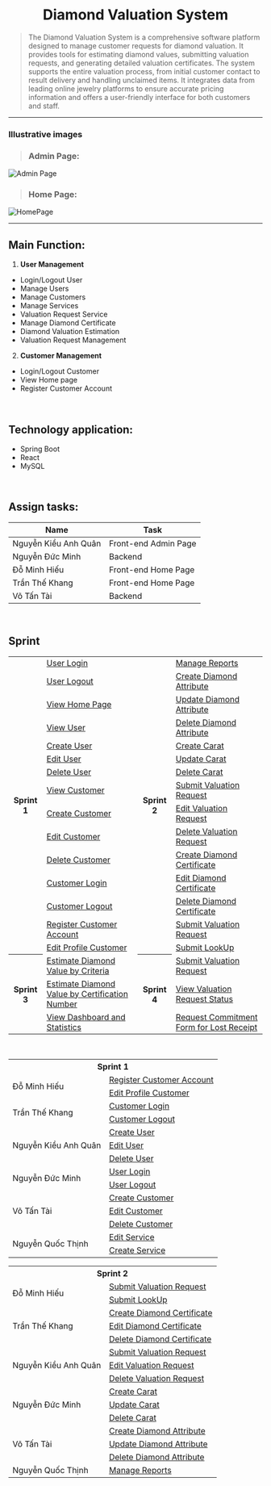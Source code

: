 <h1 align="center">Diamond Valuation System</h1>

> The Diamond Valuation System is a comprehensive software platform designed to manage customer requests for diamond valuation. It provides tools for estimating diamond values, submitting valuation requests, and generating detailed valuation certificates. The system supports the entire valuation process, from initial customer contact to result delivery and handling unclaimed items. It integrates data from leading online jewelry platforms to ensure accurate pricing information and offers a user-friendly interface for both customers and staff.

---

<h3>Illustrative images</h3>

>### Admin Page:
![Admin Page](https://github.com/CharleSs0933/N5_NJS1806_SWP/assets/169264938/4a6773e7-da34-4807-a179-a9a97e1e5d61)

>### Home Page:
![HomePage](https://github.com/CharleSs0933/N5_NJS1806_SWP/assets/169264938/dd4fa280-333e-4b90-9387-85bd6dbc7e35)

---
## Main Function:
1. **User Management**
  - Login/Logout User
  - Manage Users
  - Manage Customers
  - Manage Services
  - Valuation Request Service
  - Manage Diamond Certificate
  - Diamond Valuation Estimation 
  - Valuation Request Management 

2. **Customer Management**
  - Login/Logout Customer
  - View Home page
  - Register Customer Account

<br/>

## Technology application:
- Spring Boot
- React
- MySQL 

<br/>

## Assign tasks:

| Name                 | Task                    |
|----------------------|-------------------------|
| Nguyễn Kiều Anh Quân | Front-end Admin Page    |
| Nguyễn Đức Minh      | Backend                 |
| Đỗ Minh Hiếu         | Front-end Home Page     |
| Trần Thế Khang       | Front-end Home Page     |
| Võ Tấn Tài           | Backend                 |

<br/>
<h2>Sprint</h2>

<table width="100vw">
  <tr>
    <th rowspan="15"> Sprint 1 </th>
      <td><a href="https://quannkase173514.atlassian.net/browse/N5NJS1806-14?atlOrigin=eyJpIjoiZmM5OWM2ZDc1MzViNDZiNmJlZGZiNGM1YzM0MGFhMTAiLCJwIjoiaiJ9">User Login<a/></td>
    <th rowspan="15" >Sprint 2 </th>
      <td>
        <a href="https://quannkase173514.atlassian.net/browse/N5NJS1806-172?atlOrigin=eyJpIjoiNTEyYjUwMjRkZTU1NDBjOTk2NmM4MjY3NDgxM2MwYzciLCJwIjoiaiJ9">Manage Reports<a/>
     </td>
  </tr>
  <tr>
    <td><a href="https://quannkase173514.atlassian.net/browse/N5NJS1806-15?atlOrigin=eyJpIjoiMDY0ZDE0ZWI5YjRlNGE2NThhNGYzMGFmOTBlMDFhNGQiLCJwIjoiaiJ9">User Logout<a/></td>
   <td><a href="https://quannkase173514.atlassian.net/browse/N5NJS1806-133?atlOrigin=eyJpIjoiNDU1MDU2Njc4YzExNGY0Y2FhZjgxZDUwZjZhMDkyZDAiLCJwIjoiaiJ9">Create Diamond Attribute<a/></td>
  </tr>
  <tr>
    <td><a href="https://quannkase173514.atlassian.net/browse/N5NJS1806-39?atlOrigin=eyJpIjoiNDMyYTIzZmQyZmZmNDZlNTgyYzJjYzMzNzljNGE0ODciLCJwIjoiaiJ9">View Home Page<a/></td>
     <td><a href="https://quannkase173514.atlassian.net/browse/N5NJS1806-136?atlOrigin=eyJpIjoiM2E0YjA1YzUzMmVhNDA5YmJiNTIwOGE5M2FkZGZkYjciLCJwIjoiaiJ9">Update Diamond Attribute<a/></td>
  </tr>
  <tr>
    <td><a href="https://quannkase173514.atlassian.net/browse/N5NJS1806-16?atlOrigin=eyJpIjoiNTliYjlkZDBiNDkyNDkzZGE2NGM5OTJiMzA4Yzc1NTciLCJwIjoiaiJ9">View User<a/></td>
    <td><a href="https://quannkase173514.atlassian.net/browse/N5NJS1806-139?atlOrigin=eyJpIjoiODlkMTQ0MWM2OTUzNDcwMGI0MDZjZTM4ZTYwNjNlNjUiLCJwIjoiaiJ9">Delete Diamond Attribute<a/></td>
  </tr>
  <tr>
    <td><a href="https://quannkase173514.atlassian.net/browse/N5NJS1806-17?atlOrigin=eyJpIjoiNjY5ZDYxN2M4ZWNhNGRmZmEzNDU2NTFhMTVmMjk1YTAiLCJwIjoiaiJ9">Create User<a/></td>
    <td><a href="https://quannkase173514.atlassian.net/browse/N5NJS1806-122?atlOrigin=eyJpIjoiZWRhYzFkMGY0MmY2NDNhMmI5ZmRjZjU5YmJiZmRkZWIiLCJwIjoiaiJ9">Create Carat<a/></td>
  </tr>
  <tr>
    <td><a href="https://quannkase173514.atlassian.net/browse/N5NJS1806-18?atlOrigin=eyJpIjoiN2VjNjE0MTQwYjU4NDhiMmJlNjMzNTgxNTI5ZmJiNzIiLCJwIjoiaiJ9">Edit User<a/></td>
     <td><a href="https://quannkase173514.atlassian.net/browse/N5NJS1806-123?atlOrigin=eyJpIjoiZmE0OWY4Yzc2ZmVlNDc5MGIxODA1N2ViOWQ1ZTc0OWYiLCJwIjoiaiJ9">Update Carat<a/></td>
  </tr>
  <tr>
    <td><a href="https://quannkase173514.atlassian.net/browse/N5NJS1806-19?atlOrigin=eyJpIjoiMTZjNGFlNzdjMTkzNDE4ZmI4MzE5NTU5OWI4Yjc2NWUiLCJwIjoiaiJ9">Delete User<a/></td>
     <td><a href="https://quannkase173514.atlassian.net/browse/N5NJS1806-124?atlOrigin=eyJpIjoiNzBjMTZkZGMyMWQxNGQ0ZGFjZTJhZTY5MzdjNjhlNWEiLCJwIjoiaiJ9">Delete Carat<a/></td>
  </tr>
  <tr>
    <td><a href="https://quannkase173514.atlassian.net/browse/N5NJS1806-20?atlOrigin=eyJpIjoiZWY1MDAzZDBjMThjNDA3NmFmZGNlMDMyMzZiZmJmOGQiLCJwIjoiaiJ9">View Customer<a/>       </td>
     <td><a href="https://quannkase173514.atlassian.net/browse/N5NJS1806-29?atlOrigin=eyJpIjoiYzc0ODg4NGJjZjNkNGMwYWEyNzc1YmYwZThlZGMyM2EiLCJwIjoiaiJ9">Submit Valuation Request<a/></td>
  </tr>
  <tr>
    <td><a href="https://quannkase173514.atlassian.net/browse/N5NJS1806-21?atlOrigin=eyJpIjoiZGEwMmQ1ZjEwODU3NDY3NTgzZmYzNGI0ODBjNWQ4MGYiLCJwIjoiaiJ9">Create Customer<a/>       </td>
    <td><a href="https://quannkase173514.atlassian.net/browse/N5NJS1806-31?atlOrigin=eyJpIjoiODgxZTQ0YjNlMTE1NGYyMGI2YjdlMTU1YTdjNWUxYTQiLCJwIjoiaiJ9">Edit Valuation Request<a/></td>
  </tr>
  <tr>
    <td><a href="https://quannkase173514.atlassian.net/browse/N5NJS1806-22?atlOrigin=eyJpIjoiNzMyM2IzZmY2M2NkNDEyNWI3MDdiZDY3NjU4YTFiODYiLCJwIjoiaiJ9">Edit Customer<a/></td>
   <td><a href="https://quannkase173514.atlassian.net/browse/N5NJS1806-158?atlOrigin=eyJpIjoiMDhjM2UwYjUzMWI0NDcxOTljMGQ1N2Q3N2NlMzIyMWIiLCJwIjoiaiJ9">Delete Valuation Request<a/></td>
  </tr>
  <tr>
    <td><a href="https://quannkase173514.atlassian.net/browse/N5NJS1806-23?atlOrigin=eyJpIjoiYzcxMGI1YWI5YTQzNDIwNDgzOGE2NTg5NzY5ZmZmNWQiLCJwIjoiaiJ9">Delete Customer<a/></td>
        <td><a href="https://quannkase173514.atlassian.net/browse/N5NJS1806-35?atlOrigin=eyJpIjoiZjExOGU4MGJiMGNlNDIxZjg2ZTg5M2I4NjJlZmY1MDAiLCJwIjoiaiJ9">Create Diamond Certificate<a/></td>
  </tr>
  <tr>
    <td><a href="https://quannkase173514.atlassian.net/browse/N5NJS1806-40?atlOrigin=eyJpIjoiNDIxYmRhMWY2M2IzNGZhNmI1MzFjMGYyNjU2ZjExYjgiLCJwIjoiaiJ9">Customer Login<a/></td>
        <td><a href="https://quannkase173514.atlassian.net/browse/N5NJS1806-36?atlOrigin=eyJpIjoiMzg4ZWExMzQ5NWNkNDk5YWJlOGI3Y2Y0YzU4YmU3MDIiLCJwIjoiaiJ9">Edit Diamond Certificate<a/></td>
  </tr>
  <tr>
    <td><a href="https://quannkase173514.atlassian.net/browse/N5NJS1806-40?atlOrigin=eyJpIjoiNDIxYmRhMWY2M2IzNGZhNmI1MzFjMGYyNjU2ZjExYjgiLCJwIjoiaiJ9">Customer Logout<a/></td>
    <td><a href="https://quannkase173514.atlassian.net/browse/N5NJS1806-38?atlOrigin=eyJpIjoiNzcyMjI4NDA1N2QzNDg3MTlhY2E0ZTM5OGU4YzkzNzIiLCJwIjoiaiJ9">Delete Diamond Certificate<a/></td>
  </tr>
  <tr>
    <td><a href="https://quannkase173514.atlassian.net/browse/N5NJS1806-70?atlOrigin=eyJpIjoiYTc2ZGE4MWRkZTg4NDAwMDk2NWVmYzAxNDZjNzQ1OTUiLCJwIjoiaiJ9">Register Customer Account<a/></td>
     <td><a href="https://quannkase173514.atlassian.net/browse/N5NJS1806-110?atlOrigin=eyJpIjoiNTE1ZWY5YmNmZTlmNGY2MmFmYTlhMWZiMjIzYTY0NGQiLCJwIjoiaiJ9">Submit Valuation Request<a/></td>
  </tr>
  <tr>
    <td><a href="https://quannkase173514.atlassian.net/browse/N5NJS1806-83?atlOrigin=eyJpIjoiMDM2ZTAwMWE5NjQ1NGZkMjhmZmQ4YWNiNzZjY2NlODMiLCJwIjoiaiJ9">Edit Profile Customer<a/></td>
     <td><a href="https://quannkase173514.atlassian.net/browse/N5NJS1806-113?atlOrigin=eyJpIjoiYjhkNDgyY2ViNzUzNDEyOTk2ZmJjZTVmNThiYzMzMTEiLCJwIjoiaiJ9">Submit LookUp<a/></td>
  </tr>
    <tr>
      <th rowspan="3">  Sprint 3 </th>
      <td><a href="https://quannkase173514.atlassian.net/browse/N5NJS1806-42?atlOrigin=eyJpIjoiMGE0ZTgyMDU4OTQ2NDkwOWFlODA5YmY2MWFhMzQ0MWIiLCJwIjoiaiJ9">Estimate Diamond Value by Criteria</a></td>
      <th rowspan="3">  Sprint 4 </th>
      <td><a href="https://quannkase173514.atlassian.net/browse/N5NJS1806-44?atlOrigin=eyJpIjoiZjNhZWE2NDYxZDIxNGIxYzhhZTY2NTBmNDhlMzZlOTkiLCJwIjoiaiJ9">Submit Valuation Request</a></td>
    </tr>
      <tr>
         <td><a href="https://quannkase173514.atlassian.net/browse/N5NJS1806-43?atlOrigin=eyJpIjoiODBkMGMzNTBiNDdkNDA2ODhlZGRmNTE2MmVjZDc1ZTciLCJwIjoiaiJ9">Estimate Diamond Value by Certification Number</a></td> 
        <td><a href="https://quannkase173514.atlassian.net/browse/N5NJS1806-45?atlOrigin=eyJpIjoiNTQwZmNlNTA3OTg5NDJhOWJlZWEzMzM3NTM3MDdkYTAiLCJwIjoiaiJ9">View Valuation Request Status<a/></td>
      </tr>
      <tr>
        <td><a href="https://quannkase173514.atlassian.net/browse/N5NJS1806-84?atlOrigin=eyJpIjoiMjQxNjE2ODJmM2I3NDVmYzk2Zjc2OTQ2NDAwZDU1ZjkiLCJwIjoiaiJ9">View Dashboard and Statistics</a></td>
        <td><a href="https://quannkase173514.atlassian.net/browse/N5NJS1806-86?atlOrigin=eyJpIjoiNTZmYmZmYzZjNjUzNDVkYzg3YTk2ZDM0NmQ2ZTJiYTgiLCJwIjoiaiJ9">Request Commitment Form for Lost Receipt<a/></td>
          <tr/>
</table>

<br/>

<table>
  <tr>
    <th colspan="2">Sprint 1</th>
  </tr>
  <tr>
    <td rowspan="2">Đỗ Minh Hiếu</td>
     <td><a href="https://quannkase173514.atlassian.net/browse/N5NJS1806-70?atlOrigin=eyJpIjoiYTc2ZGE4MWRkZTg4NDAwMDk2NWVmYzAxNDZjNzQ1OTUiLCJwIjoiaiJ9">Register Customer Account<a/></td>
  </tr>
  <tr>
     <td><a href="https://quannkase173514.atlassian.net/browse/N5NJS1806-83?atlOrigin=eyJpIjoiMDM2ZTAwMWE5NjQ1NGZkMjhmZmQ4YWNiNzZjY2NlODMiLCJwIjoiaiJ9">Edit Profile Customer<a/></td>
  </tr>
  <tr>
    <td rowspan="2">Trần Thế Khang</td>
    <td><a href="https://quannkase173514.atlassian.net/browse/N5NJS1806-40?atlOrigin=eyJpIjoiNDIxYmRhMWY2M2IzNGZhNmI1MzFjMGYyNjU2ZjExYjgiLCJwIjoiaiJ9">Customer Login<a/></td>
  </tr>
  <tr>
    <td><a href="https://quannkase173514.atlassian.net/browse/N5NJS1806-40?atlOrigin=eyJpIjoiNDIxYmRhMWY2M2IzNGZhNmI1MzFjMGYyNjU2ZjExYjgiLCJwIjoiaiJ9">Customer Logout<a/></td>
  </tr>
  <tr>
    <td rowspan="3">Nguyễn Kiều Anh Quân</td>
     <td><a href="https://quannkase173514.atlassian.net/browse/N5NJS1806-17?atlOrigin=eyJpIjoiNjY5ZDYxN2M4ZWNhNGRmZmEzNDU2NTFhMTVmMjk1YTAiLCJwIjoiaiJ9">Create User<a/></td>
  </tr>
  <tr>
    <td><a href="https://quannkase173514.atlassian.net/browse/N5NJS1806-18?atlOrigin=eyJpIjoiN2VjNjE0MTQwYjU4NDhiMmJlNjMzNTgxNTI5ZmJiNzIiLCJwIjoiaiJ9">Edit User<a/></td>
  </tr>
  <tr>
   <td><a href="https://quannkase173514.atlassian.net/browse/N5NJS1806-19?atlOrigin=eyJpIjoiMTZjNGFlNzdjMTkzNDE4ZmI4MzE5NTU5OWI4Yjc2NWUiLCJwIjoiaiJ9">Delete User<a/></td>
  </tr>
  <tr>
    <td rowspan="2">Nguyễn Đức Minh</td>
    <td><a href="https://quannkase173514.atlassian.net/browse/N5NJS1806-14?atlOrigin=eyJpIjoiZmM5OWM2ZDc1MzViNDZiNmJlZGZiNGM1YzM0MGFhMTAiLCJwIjoiaiJ9">User Login<a/></td>
  </tr>
  <tr>
     <td><a href="https://quannkase173514.atlassian.net/browse/N5NJS1806-15?atlOrigin=eyJpIjoiMDY0ZDE0ZWI5YjRlNGE2NThhNGYzMGFmOTBlMDFhNGQiLCJwIjoiaiJ9">User Logout<a/></td>
  </tr>
  <tr>
    <td rowspan="3">Võ Tấn Tài</td>
   <td><a href="https://quannkase173514.atlassian.net/browse/N5NJS1806-21?atlOrigin=eyJpIjoiZGEwMmQ1ZjEwODU3NDY3NTgzZmYzNGI0ODBjNWQ4MGYiLCJwIjoiaiJ9">Create Customer<a/></td>
  </tr>
  <tr>
     <td><a href="https://quannkase173514.atlassian.net/browse/N5NJS1806-22?atlOrigin=eyJpIjoiNzMyM2IzZmY2M2NkNDEyNWI3MDdiZDY3NjU4YTFiODYiLCJwIjoiaiJ9">Edit Customer<a/></td>
  </tr>
  <tr>
    <td><a href="https://quannkase173514.atlassian.net/browse/N5NJS1806-23?atlOrigin=eyJpIjoiYzcxMGI1YWI5YTQzNDIwNDgzOGE2NTg5NzY5ZmZmNWQiLCJwIjoiaiJ9">Delete Customer<a/></td>
  </tr>
  <tr>
    <td rowspan="2">Nguyễn Quốc Thịnh</td>
      <td><a href="https://quannkase173514.atlassian.net/browse/N5NJS1806-26?atlOrigin=eyJpIjoiOTY4YzRhZDRkYThlNDcxNDliZTMyN2RmMWIxOWYyNzAiLCJwIjoiaiJ9">Edit Service<a/></td>
  </tr>
      <tr>
      <td><a href="https://quannkase173514.atlassian.net/browse/N5NJS1806-25?atlOrigin=eyJpIjoiMzIwZjY4ZGVlNGQzNDk1Y2E4Y2IxNzA0YWZlYWFkZmQiLCJwIjoiaiJ9">Create Service<a/></td>
    </tr>
</table>
        
<table>
  <tr>
    <th colspan="2">Sprint 2</th>
  </tr>
  <tr>
    <td rowspan="2">Đỗ Minh Hiếu</td>
     <td><a href="https://quannkase173514.atlassian.net/browse/N5NJS1806-110?atlOrigin=eyJpIjoiNTE1ZWY5YmNmZTlmNGY2MmFmYTlhMWZiMjIzYTY0NGQiLCJwIjoiaiJ9">Submit Valuation Request<a/></td>
  </tr>
  <tr>
     <td><a href="https://quannkase173514.atlassian.net/browse/N5NJS1806-113?atlOrigin=eyJpIjoiYjhkNDgyY2ViNzUzNDEyOTk2ZmJjZTVmNThiYzMzMTEiLCJwIjoiaiJ9">Submit LookUp<a/></td>
  </tr>
  <tr>
    <td rowspan="3">Trần Thế Khang</td>
        <td><a href="https://quannkase173514.atlassian.net/browse/N5NJS1806-35?atlOrigin=eyJpIjoiZjExOGU4MGJiMGNlNDIxZjg2ZTg5M2I4NjJlZmY1MDAiLCJwIjoiaiJ9">Create Diamond Certificate<a/></td>
  </tr>
  <tr>
        <td><a href="https://quannkase173514.atlassian.net/browse/N5NJS1806-36?atlOrigin=eyJpIjoiMzg4ZWExMzQ5NWNkNDk5YWJlOGI3Y2Y0YzU4YmU3MDIiLCJwIjoiaiJ9">Edit Diamond Certificate<a/></td>
  </tr>
  <tr>
    <td><a href="https://quannkase173514.atlassian.net/browse/N5NJS1806-38?atlOrigin=eyJpIjoiNzcyMjI4NDA1N2QzNDg3MTlhY2E0ZTM5OGU4YzkzNzIiLCJwIjoiaiJ9">Delete Diamond Certificate<a/></td>
  </tr>
  <tr>
    <td rowspan="3">Nguyễn Kiều Anh Quân</td>
     <td><a href="https://quannkase173514.atlassian.net/browse/N5NJS1806-29?atlOrigin=eyJpIjoiYzc0ODg4NGJjZjNkNGMwYWEyNzc1YmYwZThlZGMyM2EiLCJwIjoiaiJ9">Submit Valuation Request<a/></td>
  </tr>
  <tr>
    <td><a href="https://quannkase173514.atlassian.net/browse/N5NJS1806-31?atlOrigin=eyJpIjoiODgxZTQ0YjNlMTE1NGYyMGI2YjdlMTU1YTdjNWUxYTQiLCJwIjoiaiJ9">Edit Valuation Request<a/></td>
  </tr>
  <tr>
   <td><a href="https://quannkase173514.atlassian.net/browse/N5NJS1806-158?atlOrigin=eyJpIjoiMDhjM2UwYjUzMWI0NDcxOTljMGQ1N2Q3N2NlMzIyMWIiLCJwIjoiaiJ9">Delete Valuation Request<a/></td>
  </tr>
  <tr>
    <td rowspan="3">Nguyễn Đức Minh</td>
    <td><a href="https://quannkase173514.atlassian.net/browse/N5NJS1806-122?atlOrigin=eyJpIjoiZWRhYzFkMGY0MmY2NDNhMmI5ZmRjZjU5YmJiZmRkZWIiLCJwIjoiaiJ9">Create Carat<a/></td>
  </tr>
  <tr>
     <td><a href="https://quannkase173514.atlassian.net/browse/N5NJS1806-123?atlOrigin=eyJpIjoiZmE0OWY4Yzc2ZmVlNDc5MGIxODA1N2ViOWQ1ZTc0OWYiLCJwIjoiaiJ9">Update Carat<a/></td>
  </tr>
  <tr>
     <td><a href="https://quannkase173514.atlassian.net/browse/N5NJS1806-124?atlOrigin=eyJpIjoiNzBjMTZkZGMyMWQxNGQ0ZGFjZTJhZTY5MzdjNjhlNWEiLCJwIjoiaiJ9">Delete Carat<a/></td>
  </tr>
  <tr>
    <td rowspan="3">Võ Tấn Tài</td>
   <td><a href="https://quannkase173514.atlassian.net/browse/N5NJS1806-133?atlOrigin=eyJpIjoiNDU1MDU2Njc4YzExNGY0Y2FhZjgxZDUwZjZhMDkyZDAiLCJwIjoiaiJ9">Create Diamond Attribute<a/></td>
  </tr>
  <tr>
     <td><a href="https://quannkase173514.atlassian.net/browse/N5NJS1806-136?atlOrigin=eyJpIjoiM2E0YjA1YzUzMmVhNDA5YmJiNTIwOGE5M2FkZGZkYjciLCJwIjoiaiJ9">Update Diamond Attribute<a/></td>
  </tr>
  <tr>
    <td><a href="https://quannkase173514.atlassian.net/browse/N5NJS1806-139?atlOrigin=eyJpIjoiODlkMTQ0MWM2OTUzNDcwMGI0MDZjZTM4ZTYwNjNlNjUiLCJwIjoiaiJ9">Delete Diamond Attribute<a/></td>
  </tr>
  <tr>
    <td>Nguyễn Quốc Thịnh</td>
      <td><a href="https://quannkase173514.atlassian.net/browse/N5NJS1806-172?atlOrigin=eyJpIjoiNTEyYjUwMjRkZTU1NDBjOTk2NmM4MjY3NDgxM2MwYzciLCJwIjoiaiJ9">Manage Reports<a/></td>
  </tr>
</table>
